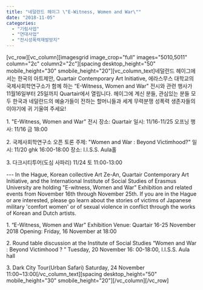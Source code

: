 ```yaml
---
title: "네덜란드 헤이그 \"E-Witness, Women and War\""
date: "2018-11-05"
categories: 
  - "기림사업"
  - "연대사업"
  - "전시성폭력재발방지"
---
```


\[vc\_row\]\[vc\_column\]\[imagesgrid image\_crop="full" images="5010,5011" column="2c" column2="2c"\]\[spacing desktop\_height="50" mobile\_height="30" smobile\_height="20"\]\[vc\_column\_text\]네덜란드 헤이그에서는 한국의 아트제안, Quartair Contemporary Art Initiative, 에라스무스 대학교의 국제사회학연구소가 함께 하는 “E-Witness, Women and War" 전시와 관련 행사가 11월16일부터 25일까지 Quartair에서 열립니다. 헤이그에 계신 분들, 관심있는 분들 모두 한국과 네덜란드의 예술가들이 전하는 할머니들과 세계 무력분쟁 성폭력 생존자들의 이야기에 귀 기울여 주세요!

1\. "E-Witness, Women and War" 전시 장소: Quartair 일시: 11/16-11/25 오프닝 행사: 11/16 금 18:00

2\. 국제사회학연구소 오픈 토론 주제: "Women and War : Beyond Victimhood?" 일시: 11/20 ghk 16:00-18:00 장소: I.I.S.S. Aula홀

3\. 다크시티투어(도심 사파리) 11/24 토 11:00-13:00

\--- In the Hague, Korean collective Art Ze-An, Quartair Contemporary Art Initiative, and the International Institute of Social Studies of Erasmus University are holding "E-witness, Women and War" Exhibition and related events from November 16th through November 25th. If you are in the Hague or are interested, please go learn about the stories of victims of Japanese military 'comfort women' or of sexual violence in conflict through the works of Korean and Dutch artists.

1\. “E-Witness, Women and War" Exhibition Venue: Quartair 16-25 November 2018 Opening: Friday, 16 November at 18:00

2\. Round table discussion at the Institute of Social Studies “Women and War : Beyond Victimhood ? ” Tuesday, 20 November 16: 00-18:00, I.I.S.S. Aula hall

3\. Dark City Tour(Urban Safari) Saturday, 24 November 11:00~13:00\[/vc\_column\_text\]\[spacing desktop\_height="50" mobile\_height="30" smobile\_height="20"\]\[/vc\_column\]\[/vc\_row\]
